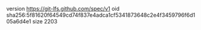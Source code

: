 version https://git-lfs.github.com/spec/v1
oid sha256:5f81620f64549cd74f837e4adca1cf5341873648c2e4f3459796f6d105a6d4e1
size 2203
